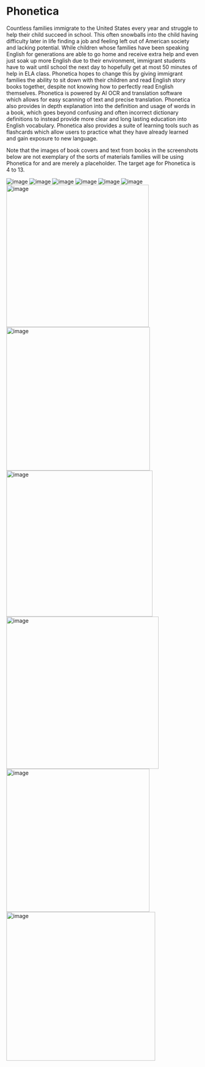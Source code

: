 # Phonetica

Countless families immigrate to the United States every year and struggle to help their child succeed in school. This often snowballs into the child having difficulty later in life finding a job and feeling left out of American society and lacking potential. While children whose families have been speaking English for generations are able to go home and receive extra help and even just soak up more English due to their environment, immigrant students have to wait until school the next day to hopefully get at most 50 minutes of help in ELA class. Phonetica hopes to change this by giving immigrant families the ability to sit down with their children and read English story books together, despite not knowing how to perfectly read English themselves. Phonetica is powered by AI OCR and translation software which allows for easy scanning of text and precise translation. Phonetica also provides in depth explanation into the definition and usage of words in a book, which goes beyond confusing and often incorrect dictionary definitions to instead provide more clear and long lasting education into English vocabulary. Phonetica also provides a suite of learning tools such as flashcards which allow users to practice what they have already learned and gain exposure to new language. 

Note that the images of book covers and text from books in the screenshots below are not exemplary of the sorts of materials families will be using Phonetica for and are merely a placeholder. The target age for Phonetica is 4 to 13.


![image](https://github.com/importTahsinZaman/Phonetica/assets/86907892/4ef3a423-d99a-4398-903b-229fbf8547ad)
![image](https://github.com/importTahsinZaman/Phonetica/assets/86907892/4e7f0ee9-1c60-4627-acbe-c6b53c51c08e)
![image](https://github.com/importTahsinZaman/Phonetica/assets/86907892/32aebaf7-fd0d-4053-9999-f9abd5ded1af)
![image](https://github.com/importTahsinZaman/Phonetica/assets/86907892/d355d5c6-b492-4cf1-a632-d3a875c5276c)
![image](https://github.com/importTahsinZaman/Phonetica/assets/86907892/fd85460b-be2d-4f1e-a326-5e47d5820ae7)
![image](https://github.com/importTahsinZaman/Phonetica/assets/86907892/d06a55af-f0e1-49fd-b1fc-e4e3df125637)
<img width="373" alt="image" src="https://user-images.githubusercontent.com/86907892/234401476-2001c587-a6b3-4358-b006-d84d6f856398.png">
<img width="376" alt="image" src="https://user-images.githubusercontent.com/86907892/234401541-1e8a2c6c-0b65-488b-b3f0-278ca3a90a46.png">
<img width="383" alt="image" src="https://user-images.githubusercontent.com/86907892/234401590-6c9043cf-2076-4f85-9ab9-01fb5c47d7b6.png">
<img width="399" alt="image" src="https://user-images.githubusercontent.com/86907892/234406078-68792dc2-b679-4e0f-a0d3-552e6eaf8c72.png">
<img width="375" alt="image" src="https://user-images.githubusercontent.com/86907892/234401717-93923c98-750e-4e69-aa10-6f2ca9873768.png">
<img width="390" alt="image" src="https://user-images.githubusercontent.com/86907892/234401775-0e7b1c5a-ff83-44a4-bdf8-d0c3a3e9edd9.png">

